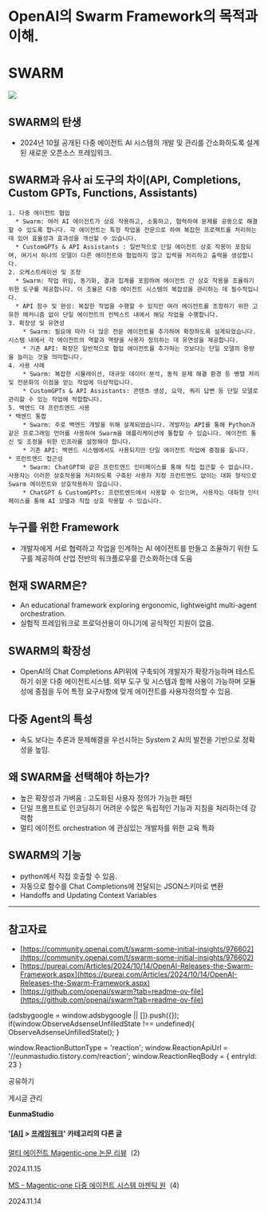 
# OpenAI의 Swarm Framework의 목적과 이해.

SWARM
=====

![](https://blog.kakaocdn.net/dn/xfqGt/btsKkflDYrv/KPUeYFl8onB37YP3zVG2k0/img.png)

SWARM의 탄생
---------

*   2024년 10월 공개된 다중 에이전트 AI 시스템의 개발 및 관리를 간소화하도록 설계된 새로운 오픈소스 프레임워크.

SWARM과 유사 ai 도구의 차이(API, Completions, Custom GPTs, Functions, Assistants)
-------------------------------------------------------------------------

    1. 다중 에이전트 협업
      * Swarm: 여러 AI 에이전트가 상호 작용하고, 소통하고, 협력하여 문제를 공동으로 해결할 수 있도록 합니다. 각 에이전트는 특정 작업을 전문으로 하여 복잡한 프로젝트를 처리하는 데 있어 효율성과 효과성을 개선할 수 있습니다.
      * CustomGPTs & API Assistants : 일반적으로 단일 에이전트 상호 작용이 포함되며, 여기서 하나의 모델이 다른 에이전트와 협업하지 않고 입력을 처리하고 출력을 생성합니다.
    2. 오케스트레이션 및 조정
      * Swarm: 작업 위임, 동기화, 결과 집계를 포함하여 에이전트 간 상호 작용을 조율하기 위한 도구를 제공합니다. 이 조율은 다중 에이전트 시스템의 복잡성을 관리하는 데 필수적입니다.
      * API 함수 및 완성: 복잡한 작업을 수행할 수 있지만 여러 에이전트를 조정하기 위한 고유한 메커니즘 없이 단일 에이전트의 컨텍스트 내에서 해당 작업을 수행합니다.
    3. 확장성 및 유연성
        * Swarm: 필요에 따라 더 많은 전문 에이전트를 추가하여 확장하도록 설계되었습니다. 시스템 내에서 각 에이전트의 역할과 역량을 사용자 정의하는 데 유연성을 제공합니다.
        * 기존 API: 확장은 일반적으로 협업 에이전트를 추가하는 것보다는 단일 모델의 용량을 늘리는 것을 의미합니다.
    4. 사용 사례
        * Swarm: 복잡한 시뮬레이션, 대규모 데이터 분석, 동적 문제 해결 환경 등 병렬 처리 및 전문화의 이점을 얻는 작업에 이상적입니다.
        * CustomGPTs & API Assistants: 콘텐츠 생성, 요약, 쿼리 답변 등 단일 모델로 관리할 수 있는 작업에 적합합니다.
    5. 백엔드 대 프런트엔드 사용
    * 백엔드 통합
        * Swarm: 주로 백엔드 개발을 위해 설계되었습니다. 개발자는 API를 통해 Python과 같은 프로그래밍 언어를 사용하여 Swarm을 애플리케이션에 통합할 수 있습니다. 에이전트 통신 및 조정을 위한 인프라를 설정해야 합니다.
        * 기존 API: 백엔드 시스템에서도 사용되지만 단일 에이전트 작업에 중점을 둡니다.
    * 프런트엔드 접근성
        * Swarm: ChatGPT와 같은 프런트엔드 인터페이스를 통해 직접 접근할 수 없습니다. 사용자는 이러한 상호작용을 처리하도록 구축된 사용자 지정 프런트엔드 없이는 대화 형식으로 Swarm 에이전트와 상호작용하지 않습니다.
        * ChatGPT & CustomGPTs: 프런트엔드에서 사용할 수 있으며, 사용자는 대화형 인터페이스를 통해 AI 모델과 직접 상호 작용할 수 있습니다.

누구를 위한 Framework
----------------

*   개발자에게 서로 협력하고 작업을 인계하는 AI 에이전트를 만들고 조율하기 위한 도구를 제공하여 산업 전반의 워크플로우를 간소화하는데 도움

현재 SWARM은?
----------

*   An educational framework exploring ergonomic, lightweight multi-agent orchestration.
*   실험적 프레임워크로 프로덕션용이 아니기에 공식적인 지원이 없음.

SWARM의 확장성
----------

*   OpenAI의 Chat Completions API위에 구축되어 개발자가 확장가능하며 테스트하기 쉬운 다중 에이전트시스템. 외부 도구 및 시스템과 함께 사용이 가능하며 모듈성에 중점을 두어 특정 요구사항에 맞게 에이전트를 사용자정의할 수 있음.

다중 Agent의 특성
------------

*   속도 보다는 추론과 문제해결을 우선시하는 System 2 AI의 발전을 기반으로 정확성을 높임.

왜 SWARM을 선택해야 하는가?
------------------

*   높은 확장성과 가벼움 : 고도화된 사용자 정의가 가능한 패턴
*   단일 프롬프트로 인코딩하기 어려운 수많은 독립적인 기능과 지침을 처리하는데 강력함
*   멀티 에이전트 orchestration 에 관심있는 개발자를 위한 교육 특화

SWARM의 기능
---------

*   python에서 직접 호출할 수 있음.
*   자동으로 함수를 Chat Completions에 전달되는 JSON스키마로 변환
*   Handoffs and Updating Context Variables

* * *

참고자료
----

*   [https://community.openai.com/t/swarm-some-initial-insights/976602](https://community.openai.com/t/swarm-some-initial-insights/976602)
*   [https://pureai.com/Articles/2024/10/14/OpenAI-Releases-the-Swarm-Framework.aspx](https://pureai.com/Articles/2024/10/14/OpenAI-Releases-the-Swarm-Framework.aspx)
*   [https://github.com/openai/swarm?tab=readme-ov-file](https://github.com/openai/swarm?tab=readme-ov-file)

(adsbygoogle = window.adsbygoogle || \[\]).push({}); if(window.ObserveAdsenseUnfilledState !== undefined){ ObserveAdsenseUnfilledState(); }

window.ReactionButtonType = 'reaction'; window.ReactionApiUrl = '//eunmastudio.tistory.com/reaction'; window.ReactionReqBody = { entryId: 23 }

공유하기

게시글 관리

**EunmaStudio**

#### '[\[AI\]](/category/%5BAI%5D) > [프레임워크](/category/%5BAI%5D/%ED%94%84%EB%A0%88%EC%9E%84%EC%9B%8C%ED%81%AC)' 카테고리의 다른 글

[멀티 에이전트 Magentic-one 논문 리뷰](/26)  (2)

2024.11.15

[MS - Magentic-one 다중 에이전트 시스템 마젠틱 원](/25)  (4)

2024.11.14
            